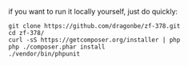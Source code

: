 if you want to run it locally yourself, just do quickly:

    git clone https://github.com/dragonbe/zf-378.git
    cd zf-378/
    curl -sS https://getcomposer.org/installer | php
    php ./composer.phar install
    ./vendor/bin/phpunit